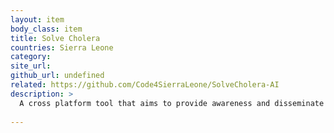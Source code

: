 ```yaml
---
layout: item
body_class: item
title: Solve Cholera
countries: Sierra Leone
category: 
site_url: 
github_url: undefined
related: https://github.com/Code4SierraLeone/SolveCholera-AI
description: >
  A cross platform tool that aims to provide awareness and disseminate sensitization information regarding cholera in an interactive and intuitive manner Edit
  
---
```

